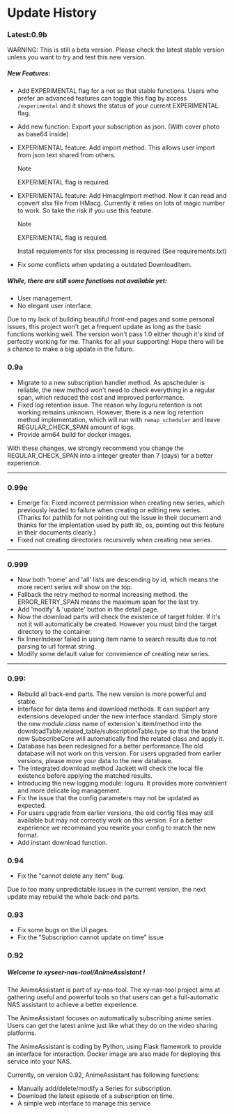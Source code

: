# Update History

### Latest:0.9b

WARNING: This is still a beta version. Please check the latest stable version unless you want to try and test this new version.

##### New Features:

+ Add EXPERIMENTAL flag for a not so that stable functions. Users who prefer an advanced features can toggle this flag by access `/experimental` and it shows the status of your current EXPERIMENTAL flag.

+ Add new function: Export your subscription as json. (With cover photo as base64 inside)

+ EXPERIMENTAL feature: Add import method. This allows user import from json text shared from others. 

  > [!NOTE]
  >
  > EXPERIMENTAL flag is required.

+ EXPERIMENTAL feature: Add HmacgImport method. Now it can read and convert xlsx file from HMacg. Currently it relies on lots of magic number to work. So take the risk if you use this feature. 

  > [!NOTE]
  >
  > EXPERIMENTAL flag is requied.
  >
  > Install requiements for xlsx processing is required (See requirements.txt)

- Fix some conflicts when updating a outdated DownloadItem.


##### While, there are still some functions not available yet:

+ User management.
+ No elegant user interface.

Due to my lack of building beautiful front-end pages and some personal issues, this project won't get a frequent update as long as the basic functions working well. The version won't pass 1.0 either though it's kind of perfectly working for me.
Thanks for all your supporting! Hope there will be a chance to make a big update in the future.

### 0.9a

- Migrate to a new subscription handler method. As apscheduler is reliable, the new method won't need to check everything in a regular span, which reduced the cost and improved performance.
- Fixed log retention issue. The reason why loguru retention is not working remains unknown. However, there is a new log retention method implementation, which will run with `remap_scheduler` and leave REGULAR_CHECK_SPAN amount of logs.
- Provide arm64 build for docker images.

With these changes, we strongly recommend you change the REGULAR_CHECK_SPAN into a integer greater than 7 (days) for a better experience.

-------

### 0.99e

- Emerge fix: Fixed incorrect permission when creating new series, which previously leaded to failure when creating or editing new series. (Thanks for pathlib for not pointing out the issue in their document and thanks for the implentation used by path lib, os, pointing out this feature in their documents clearly.)
- Fixed not creating directories recursively when creating new series.

----------------------

### 0.999

+ Now both 'home' and 'all' lists are descending by id, which means the more recent series will show on the top.
+ Fallback the retry method to normal increasing method. the ERROR_RETRY_SPAN means the maximum span for the last try.
+ Add 'modify' & 'update' button in the detail page.
+ Now the download parts will check the existence of target folder. If it's not it will automatically be created. However you must bind the target directory to the container.
+ fix InnerIndexer failed in using item name to search results due to not parsing to url format string.
+ Modify some default value for convenience of creating new series.

----------

### 0.99:

+ Rebuild all back-end parts. The new version is more powerful and stable.
+ Interface for data items and download methods. It can support any extensions developed under the new interface standard. Simply store the new $module.class$ name of extension's item/method into the downloadTable.related_table/subscriptionTable.type so that the brand new SubscribeCore will automatically find the related class and apply it.
+ Database has been redesigned for a better performance.The old database will not work on this version. For users upgraded from earlier versions, please move your data to the new database.
+ The integrated download method Jackett will check the local file existence before applying the matched results.
+ Introducing the new logging module: loguru. It provides more convenient and more delicate log management.
+ Fix the issue that the config parameters may not be updated as expected.
+ For users upgrade from earlier versions, the old config files may still available but may not correctly work on this version. For a better experience we recommand you rewrite your config to match the new format.
+ Add instant download function.

### 0.94

+ Fix the "cannot delete any item" bug.

Due to too many unpredictable issues in the current version, the next update may rebuild the whole back-end parts.



### 0.93

+ Fix some bugs on the UI pages.
+ Fix the "Subscription cannot update on time" issue



### 0.92

##### Welcome to xyseer-nas-tool/AnimeAssistant !

The AnimeAssistant is part of xy-nas-tool. The xy-nas-tool project aims at gathering useful and powerful tools so that users can get a full-automatic NAS assistant to achieve a better experience.

The AnimeAssistant focuses on automatically subscribing anime series. Users can get the latest anime just like what they do on the video sharing platforms. 

The AnimeAssistant is coding by Python, using Flask flamework to provide an interface for interaction. Docker image are also made for deploying this service into your NAS.

Currently, on version 0.92, AnimeAssistant has following functions:

+ Manually add/delete/modify a Series for subscription.
+ Download the latest episode of a subscription on time.
+ A simple web interface to manage this service

